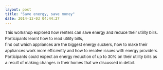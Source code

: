 ```yaml
---
layout: post
title: "Save energy, save money"
date: 2014-12-03 04:44:27
---
```


<p style="font-size: 13px; line-height: 20.0063037872314px;">
  This workshop explored how renters can save energy and reduce their utility bills. Participants learnt how to read utility bills,<br />find out which appliances are the biggest energy suckers, how to make their appliances work more efficiently and how to resolve issues with energy providers. Participants could expect an energy reduction of up to 30% on their utility bills as a result of making changes in their homes that we discussed in detail. 
</p>

<p style="font-size: 13px; line-height: 20.0063037872314px;">
   
</p>
